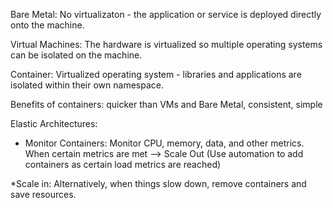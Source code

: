 Bare Metal: No virtualizaton - the application or service is deployed directly onto the machine.

Virtual Machines: The hardware is virtualized so multiple operating systems can be isolated on the machine.

Container: Virtualized operating system - libraries and applications are isolated within their own namespace.

Benefits of containers: quicker than VMs and Bare Metal, consistent, simple
 
Elastic Architectures: 

* Monitor Containers: Monitor CPU, memory, data, and other metrics. When certain metrics are met --> Scale Out (Use automation to add containers as certain load metrics are reached) 

*Scale in: Alternatively, when things slow down, remove containers and save resources.